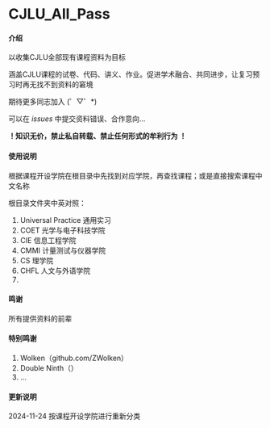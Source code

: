 # CJLU_All_Pass

#### 介绍
以收集CJLU全部现有课程资料为目标

涵盖CJLU课程的试卷、代码、讲义、作业。促进学术融合、共同进步，让复习预习时再无找不到资料的窘境

期待更多同志加入 (゜▽゜*)

可以在 _issues_ 中提交资料错误、合作意向... 

____！知识无价，禁止私自转载、禁止任何形式的牟利行为 ！____


#### 使用说明

根据课程开设学院在根目录中先找到对应学院，再查找课程；或是直接搜索课程中文名称

根目录文件夹中英对照：
1.  Universal Practice  通用实习
2.  COET                光学与电子科技学院
3.  CIE                 信息工程学院
4.  CMMI                计量测试与仪器学院
5.  CS                  理学院
6.  CHFL                人文与外语学院
7.  

#### 鸣谢

所有提供资料的前辈

#### 特别鸣谢

1.  Wolken（github.com/ZWolken）
2.  Double Ninth（）
3.  ...

#### 更新说明
2024-11-24 按课程开设学院进行重新分类
